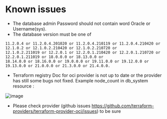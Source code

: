 

# Known issues
- The database admin Password should not contain word Oracle or Username(sys).
- The database version must be one of
```
11.2.0.4 or 11.2.0.4.201020 or 11.2.0.4.210119 or 11.2.0.4.210420 or 12.1.0.2 or 12.1.0.2.210420 or 12.1.0.2.210720 or 
12.1.0.2.211019 or 12.2.0.1 or 12.2.0.1.210420 or 12.2.0.1.210720 or 12.2.0.1.211019 or 18.0.0.0 or 18.13.0.0 or 
18.14.0.0 or 18.16.0.0 or 19.0.0.0 or 19.11.0.0 or 19.12.0.0 or 19.13.0.0 or 21.0.0.0 or 21.3.0.0 or 21.4.0.0.
```

- Terraform registry Doc for oci provider is not up to date or the provider has still some bugs not fixed. Example  node_count in db_system resource :

 ![image](https://user-images.githubusercontent.com/29458929/150219444-eb080f56-0d5e-40ea-9276-72e3860755a2.png)
- Please check provider (github issues https://github.com/terraform-providers/terraform-provider-oci/issues) to be sure 
